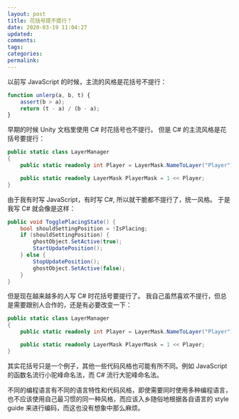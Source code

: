 ```yaml
---
layout: post
title: 花括号提不提行？
date: 2020-03-19 11:04:27
updated:
comments:
tags:
categories:
permalink:
---
```


以前写 JavaScript 的时候，主流的风格是花括号不提行：

```js
function unlerp(a, b, t) {
    assert(b > a);
    return (t - a) / (b - a);
}
```

早期的时候 Unity 文档里使用 C# 时花括号也不提行。
但是 C# 的主流风格是花括号要提行：

```cs
public static class LayerManager
{
    public static readonly int Player = LayerMask.NameToLayer("Player");

    public static readonly LayerMask PlayerMask = 1 << Player;
}
```

由于我有时写 JavaScript，有时写 C#, 所以就干脆都不提行了，统一风格。
于是我写 C# 就会像是这样：

```cs
public void TogglePlacingState() {
    bool shouldSettingPosition = !IsPlacing;
    if (shouldSettingPosition) {
        ghostObject.SetActive(true);
        StartUpdatePosition();
    } else {
        StopUpdatePosition();
        ghostObject.SetActive(false);
    }
}
```

但是现在越来越多的人写 C# 时花括号要提行了。
我自己虽然喜欢不提行，但总是需要跟别人合作的，还是有必要改变一下：

```cs
public static class LayerManager
{
    public static readonly int Player = LayerMask.NameToLayer("Player");

    public static readonly LayerMask PlayerMask = 1 << Player;
}

```

其实花括号只是一个例子，其他一些代码风格也可能有所不同。例如 JavaScript 的函数名流行小驼峰命名法，而 C# 流行大驼峰命名法。

不同的编程语言有不同的语言特性和代码风格，即使需要同时使用多种编程语言，也不应该使用自己最习惯的同一种风格，而应该入乡随俗地根据各自语言的 style guide 来进行编码，而这也没有想象中那么麻烦。
